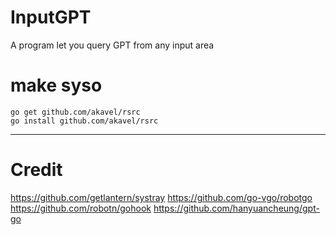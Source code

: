 # InputGPT 
A program let you query GPT from any input area


# make syso
```
go get github.com/akavel/rsrc
go install github.com/akavel/rsrc
```


---
# Credit

https://github.com/getlantern/systray
https://github.com/go-vgo/robotgo
https://github.com/robotn/gohook
https://github.com/hanyuancheung/gpt-go